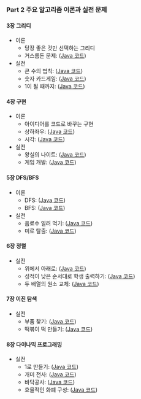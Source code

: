 ### Part 2 주요 알고리즘 이론과 실전 문제

#### 3장 그리디

* 이론
    * 당장 좋은 것만 선택하는 그리디
    * 거스름돈 문제: ([Java 코드](/3/1.java))
* 실전
    * 큰 수의 법칙: ([Java 코드](/3/2.java))
    * 숫자 카드게임: ([Java 코드](/3/3.java))
    * 1이 될 때까지: ([Java 코드](/3/4.java))

#### 4장 구현

* 이론
    * 아이디어를 코드로 바꾸는 구현
    * 상하좌우: ([Java 코드](/4/1.java))
    * 시각: ([Java 코드](/4/2.java))
* 실전
    * 왕실의 나이트: ([Java 코드](/4/3.java))
    * 게임 개발: ([Java 코드](/4/4.java))

#### 5장 DFS/BFS

* 이론
    * DFS: ([Java 코드](/5/dfs.java))
    * BFS: ([Java 코드](/5/bfs.java))
* 실전
    * 음료수 얼려 먹기: ([Java 코드](/5/1.java))
    * 미로 탈출: ([Java 코드](/5/2.java))

#### 6장 정렬

* 실전
    * 위에서 아래로: ([Java 코드](/6/1.java))
    * 성적이 낮은 순서대로 학생 출력하기: ([Java 코드](/6/2.java))
    * 두 배열의 원소 교체: ([Java 코드](/6/3.java))
    
#### 7장 이진 탐색

* 실전
    * 부품 찾기: ([Java 코드](/7/1.java))
    * 떡볶이 떡 만들기: ([Java 코드](/7/2.java))
    
#### 8장 다이나믹 프로그래밍

* 실전
    * 1로 만들기: ([Java 코드](/8/1.java))
    * 개미 전사: ([Java 코드](/8/2.java))
    * 바닥공사: ([Java 코드](/8/3.java))
    * 효율적인 화폐 구성: ([Java 코드](/8/4.java))
